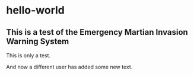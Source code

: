 # hello-world

## This is a test of the Emergency Martian Invasion Warning System

This is only a test.


And now a different user has added some new text.
